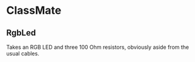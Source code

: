 # ClassMate
## RgbLed
Takes an RGB LED and three 100 Ohm resistors, obviously aside from the usual cables.